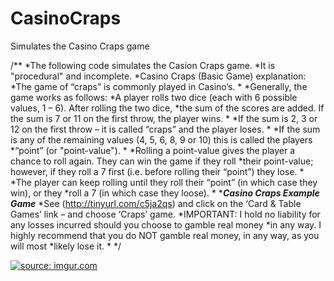 # CasinoCraps
Simulates the Casino Craps game

/**
*The following code simulates the Casion Craps game.
*It is "procedural" and incomplete.
*Casino Craps (Basic Game) explanation:
*The game of “craps” is commonly played in Casino’s. 
*
*Generally, the game works as follows:
*A player rolls two dice (each with 6 possible values, 1 – 6). After rolling the two dice, 
*the sum of the scores are added. If the sum is 7 or 11 on the first throw, the player wins. 
*
*If the sum is 2, 3 or 12 on the first throw – it is called “craps” and the player loses. 
*
*If the sum is any of the remaining values (4, 5, 6, 8, 9 or 10) this is called the players 
*“point” (or "point-value"). 
*
*Rolling a point-value gives the player a chance to roll again. They can win the game if they roll 
*their point-value; however, if they roll a 7 first (i.e. before rolling their “point”) they lose. 
*
*The player can keep rolling until they roll their “point” (in which case they win), or they 
*roll a 7 (in which case they loose).
*
****Casino Craps Example Game***
*See (http://tinyurl.com/c5ja2qs) and click on the ‘Card & Table Games’ link – and choose ‘Craps’ game.
*IMPORTANT: I hold no liability for any losses incurred should you choose to gamble real money 
*in any way.  I highly recommend that you do NOT gamble real money, in any way, as you will most 
*likely lose it.
*
*/

<a href="https://imgur.com/m3u7SGN"><img src="https://i.imgur.com/m3u7SGN.gif" title="source: imgur.com" /></a>
